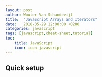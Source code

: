 ```yaml
---
layout: post
author: Wouter Van Schandevijl
title:  "JavaScript Arrays and Iterators"
date:   2018-05-29 12:00:00 +0200
categories: javascript
tags: [javascript,cheat-sheet,tutorial]
toc:
    title: JavaScript
    icon: icon-javascript
---
```



<!--more-->

## Quick setup
